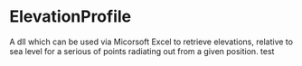 # ElevationProfile
A dll which can be used via Micorsoft Excel to retrieve elevations, relative to sea level for a serious of points radiating out from a given position. 
test